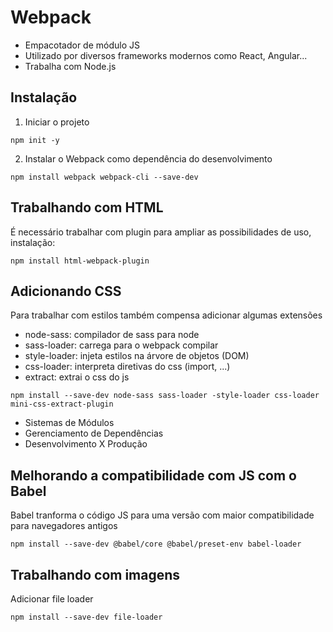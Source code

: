 # Webpack
- Empacotador de módulo JS
- Utilizado por diversos frameworks modernos como React, Angular...
- Trabalha com Node.js

## Instalação

1. Iniciar o projeto

```
npm init -y
```

2. Instalar o Webpack como dependência do desenvolvimento

```
npm install webpack webpack-cli --save-dev
```

## Trabalhando com HTML
É necessário trabalhar com plugin para ampliar as possibilidades de uso, instalação:

```
npm install html-webpack-plugin
```

## Adicionando CSS
Para trabalhar com estilos também compensa adicionar algumas extensões
- node-sass: compilador de sass para node
- sass-loader: carrega para o webpack compilar
- style-loader: injeta estilos na árvore de objetos (DOM)
- css-loader: interpreta diretivas do css (import, ...)
- extract: extrai o css do js

```
npm install --save-dev node-sass sass-loader -style-loader css-loader mini-css-extract-plugin
```

- Sistemas de Módulos
- Gerenciamento de Dependências 
- Desenvolvimento X Produção

## Melhorando a compatibilidade com JS com o Babel
Babel tranforma o código JS para uma versão com maior compatibilidade para navegadores antigos

```
npm install --save-dev @babel/core @babel/preset-env babel-loader
```

## Trabalhando com imagens
Adicionar file loader

```
npm install --save-dev file-loader
```